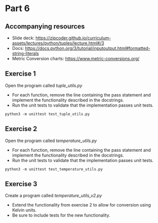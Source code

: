 # Part 6

## Accompanying resources
* Slide deck: https://zipcoder.github.io/curriculum-assets/lectures/python/tuples/lecture.html#/3
* Docs: https://docs.python.org/3/tutorial/inputoutput.html#formatted-string-literals
* Metric Conversion charts: https://www.metric-conversions.org/

## Exercise 1

Open the program called *tuple_utils.py*

* For each function, remove the line containing the pass statement and implement the functionality described in the docstrings.
* Run the unit tests to validate that the implementation passes unit tests.

```
python3 -m unittest test_tuple_utils.py
```

## Exercise 2

Open the program called *temperature_utils.py*

* For each function, remove the line containing the pass statement and implement the functionality described in the docstrings.
* Run the unit tests to validate that the implementation passes unit tests.

```
python3 -m unittest test_temperature_utils.py
```

## Exercise 3 

Create a program called *temperature_utils_v2.py*

* Extend the functionality from exercise 2 to allow for conversion using Kelvin units.
* Be sure to include tests for the new functionality.
